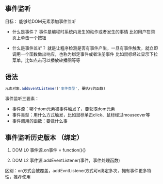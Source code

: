 ## 事件监听


目标： 能够给DOM元素添加事件监听


- 什么是事件？
事件是编程时系统内发生的动作或者发生的事情
比如用户在网页上单击一个按钮

- 什么是事件监听？
就是让程序检测是否有事件产生，一旦有事件触发，就立即调用一个函数做出响应，也称为绑定事件或者注册事件
比如鼠标经过显示下拉菜单，比如点击可以播放轮播图等等

## 语法

```js
元素对象.addEventListener('事件类型', 要执行的函数)
```

事件监听三要素：
- 事件源：哪个dom元素被事件触发了，要获取dom元素
- 事件类型：用什么方式触发，比如鼠标单击click、鼠标经过mouseover等
- 事件调用的函数：要做什么事


## 事件监听历史版本 （绑定）

1. DOM L0
事件源.on事件 = function(){}

2. DOM L2
事件源.addEventListener(事件，事件处理函数)

区别：on方式会被覆盖，addEvntListener方式可e绑定多次，拥有事件更多特性，推荐使用

